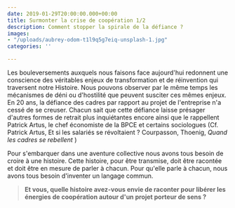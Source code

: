 ```yaml
---
date: 2019-01-29T20:00:00.000+00:00
title: Surmonter la crise de coopération 1/2
description: Comment stopper la spirale de la défiance ?
images:
- "/uploads/aubrey-odom-t1l9q5g7eiq-unsplash-1.jpg"
categories: ''

---
```

Les bouleversements auxquels nous faisons face aujourd'hui redonnent une conscience des véritables enjeux de transformation et de réinvention qui traversent notre Histoire. Nous pouvons observer par le même temps les mécanismes de déni ou  d'hostilité que peuvent susciter ces mêmes enjeux. En 20 ans, la défiance des cadres par rapport au projet de l'entreprise n'a cessé de se creuser. Chacun sait que cette défiance laisse présager d'autres formes de retrait plus inquiétantes encore ainsi que le rappellent Patrick Artus, le chef économiste de la BPCE et certains sociologues (Cf. Patrick Artus, Et si les salariés se révoltaient ? Courpasson, Thoenig, _Quand les cadres se rebellent_ )

Pour s'embarquer dans une aventure collective nous avons tous besoin de croire à une histoire. Cette histoire, pour être transmise, doit être racontée et doit être en mesure de parler à chacun. Pour qu'elle parle à chacun, nous avons tous besoin d'inventer un langage commun.

> **Et vous, quelle histoire avez-vous envie de raconter pour libérer les énergies de coopération autour d'un projet porteur de sens ?**